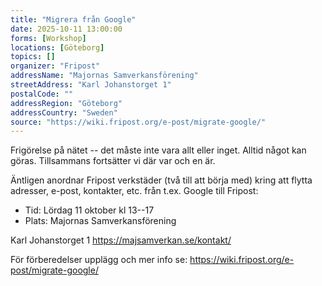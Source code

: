 ```yaml
---
title: "Migrera från Google"
date: 2025-10-11 13:00:00
forms: [Workshop]
locations: [Göteborg]
topics: []
organizer: "Fripost"
addressName: "Majornas Samverkansförening"
streetAddress: "Karl Johanstorget 1"
postalCode: ""
addressRegion: "Göteborg"
addressCountry: "Sweden"
source: "https://wiki.fripost.org/e-post/migrate-google/"
---
```

Frigörelse på nätet -- det måste inte vara allt eller inget. Alltid något kan göras. Tillsammans fortsätter vi där var och en är.

Äntligen anordnar Fripost verkstäder (två till att börja med) kring att flytta adresser, e-post, kontakter, etc. från t.ex. Google till Fripost:

- Tid: Lördag 11 oktober kl 13--17
- Plats: Majornas Samverkansförening

Karl Johanstorget 1  https://majsamverkan.se/kontakt/

För förberedelser upplägg och mer info se: 
https://wiki.fripost.org/e-post/migrate-google/